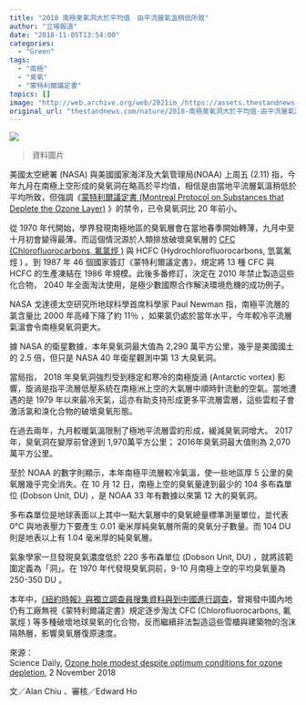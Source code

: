 ```yaml
---
title: "2018 南極臭氧洞大於平均值　由平流層氣溫稍低所致"
author: "立場報道"
date: "2018-11-05T13:54:00"
categories:
  - "Green"
tags:
  - "南極"
  - "臭氧"
  - "蒙特利爾議定書"
topics: []
image: "http://web.archive.org/web/2021im_/https://assets.thestandnews.com/media/photos/South20Pole_9e6Pd_t9ySx.png"
original_url: "thestandnews.com/nature/2018-南極臭氧洞大於平均值-由平流層氣溫稍低所致"
---
```

![](http://web.archive.org/web/2021im_/https://assets.thestandnews.com/media/photos/South20Pole_9e6Pd_t9ySx.png)
> 資料圖片

美國太空總署 (NASA) 與美國國家海洋及大氣管理局(NOAA) 上周五 (2.11) 指，今年九月在南極上空形成的臭氧洞在略高於平均值，相信是由當地平流層氣溫稍低於平均所致，但強調《[蒙特利爾議定書 (Montreal Protocol on Substances that Deplete the Ozone Layer)](http://web.archive.org/web/20211229132651/https://zh.wikipedia.org/zh-hk/%E8%92%99%E7%89%B9%E5%88%A9%E5%B0%94%E8%AE%AE%E5%AE%9A%E4%B9%A6) 》的禁令，已令臭氧洞比 20 年前小。

從 1970 年代開始，學界發現南極地區的臭氧層會在當地春季開始轉薄，九月中至十月初會變得最薄。而這個情況源於人類排放破壞臭氧層的 [CFC (Chlorofluorocarbons, 氟氯烴 )](http://web.archive.org/web/20211229132651/https://zh.wikipedia.org/zh-hk/%E6%B0%AF%E6%B0%9F%E7%83%83) 與 HCFC (Hydrochlorofluorocarbons, 氫氯氟烴 ) 。到 1987 年 46 個國家簽訂《蒙特利爾議定書》，規定將 13 種 CFC 與 HCFC 的生產凍結在 1986 年規模。此後多番修訂，決定在 2010 年禁止製造這些化合物， 2040 年全面淘汰使用，是極少數國際合作解決環境危機的成功例子。

NASA 戈達德太空研究所地球科學首席科學家 Paul Newman 指，南極平流層的氯含量比 2000 年高峰下降了約 11％ ，如果氯仍處於當年水平，今年較冷平流層氣溫會令南極臭氧洞更大。

據 NASA 的衛星數據，本年臭氧洞最大值為 2,290 萬平方公里，幾乎是美國國土的 2.5 倍，但只是 NASA 40 年衛星觀測中第 13 大臭氧洞。

當局指， 2018 年臭氧洞強烈受到穩定和寒冷的南極旋渦 (Antarctic vortex) 影響，旋渦是指平流層低壓系統在南極洲上空的大氣層中順時針流動的空氣。當地遭遇的是 1979 年以來最冷天氣，這亦有助支持形成更多平流層雲層，這些雲粒子會激活氯和溴化合物的破壞臭氧形態。

在過去兩年，九月較暖氣溫限制了極地平流層雲的形成，緩減臭氧洞增大。 2017 年，臭氧洞在變厚前曾達到 1,970萬平方公里； 2016年臭氧洞最大值則為 2,070 萬平方公里。

至於 NOAA 的數字則顯示，本年南極平流層較冷氣溫，使一些地區厚 5 公里的臭氧層幾乎完全消失。在 10 月 12 日，南極上空的臭氧量達到最少的 104 多布森單位 (Dobson Unit, DU) ，是 NOAA 33 年有數據以來第 12 大的臭氧洞。

多布森單位是地球表面以上其中一點大氣層中的臭氧總量標準測量單位，並代表 0°C 與地表壓力下要產生 0.01 毫米厚純臭氧層所需的臭氧分子數量。而 104 DU 則是地表以上有 1.04 毫米厚的純臭氧層。

氣象學家一旦發現臭氣濃度低於 220 多布森單位 (Dobson Unit, DU) ，就將該範圍定義為「洞」。在 1970 年代發現臭氧洞前，9-10 月南極上空的平均臭氧量為 250-350 DU 。

本年中，[《紐約時報》與獨立調查員搜集資料與到中國進行調查](../../nature/%E7%B4%90%E6%99%82-%E6%8F%AD%E4%B8%AD%E5%9C%8B%E5%B1%B1%E5%AF%A8%E5%BB%A0%E7%BA%8C%E6%8E%92%E6%94%BE%E8%A2%AB%E7%A6%81%E5%8C%96%E5%90%88%E7%89%A9-%E6%90%8D%E8%87%AD%E6%B0%A7%E5%B1%A4-%E5%95%8F%E9%A1%8C%E6%88%96%E6%98%AF%E5%86%B0%E5%B1%B1%E4%B8%80%E8%A7%92/)，曾揭發中國內地仍有工廠無視《蒙特利爾議定書》規定逐步淘汰 CFC (Chlorofluorocarbons, 氟氯烴 ) 等多種破壞地球臭氧的化合物，反而繼續非法製造這些雪櫃與建築物的泡沫隔熱層，影響臭氧層復原速度。

來源：  
Science Daily, [Ozone hole modest despite optimum conditions for ozone depletion](http://web.archive.org/web/20211229132651/https://www.sciencedaily.com/releases/2018/11/181102180808.htm), 2 November 2018

文／Alan Chiu 、審核／Edward Ho